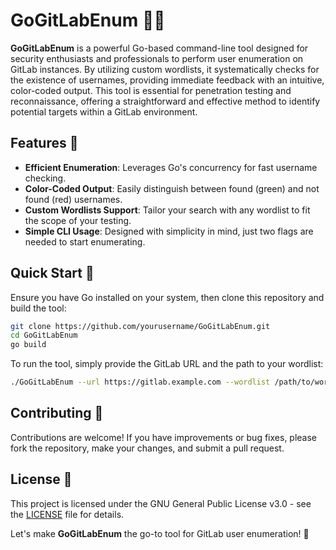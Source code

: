 # GoGitLabEnum 🕵️‍♂️

**GoGitLabEnum** is a powerful Go-based command-line tool designed for security enthusiasts and professionals to perform user enumeration on GitLab instances. By utilizing custom wordlists, it systematically checks for the existence of usernames, providing immediate feedback with an intuitive, color-coded output. This tool is essential for penetration testing and reconnaissance, offering a straightforward and effective method to identify potential targets within a GitLab environment.

## Features 🚀

- **Efficient Enumeration**: Leverages Go's concurrency for fast username checking.
- **Color-Coded Output**: Easily distinguish between found (green) and not found (red) usernames.
- **Custom Wordlists Support**: Tailor your search with any wordlist to fit the scope of your testing.
- **Simple CLI Usage**: Designed with simplicity in mind, just two flags are needed to start enumerating.

## Quick Start 🏁

Ensure you have Go installed on your system, then clone this repository and build the tool:

```bash
git clone https://github.com/yourusername/GoGitLabEnum.git
cd GoGitLabEnum
go build
```

To run the tool, simply provide the GitLab URL and the path to your wordlist:

```bash
./GoGitLabEnum --url https://gitlab.example.com --wordlist /path/to/wordlist.txt
```

## Contributing 🤝

Contributions are welcome! If you have improvements or bug fixes, please fork the repository, make your changes, and submit a pull request.

## License 📄

This project is licensed under the GNU General Public License v3.0 - see the [LICENSE](LICENSE) file for details.

Let's make **GoGitLabEnum** the go-to tool for GitLab user enumeration! 🌟
